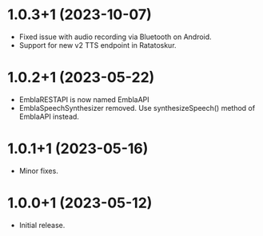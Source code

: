 # 1.0.3+1 (2023-10-07)

* Fixed issue with audio recording via Bluetooth on Android.
* Support for new v2 TTS endpoint in Ratatoskur.

# 1.0.2+1 (2023-05-22)

* EmblaRESTAPI is now named EmblaAPI
* EmblaSpeechSynthesizer removed. Use synthesizeSpeech() method of EmblaAPI instead.

# 1.0.1+1 (2023-05-16)

* Minor fixes.

# 1.0.0+1 (2023-05-12)

* Initial release.

